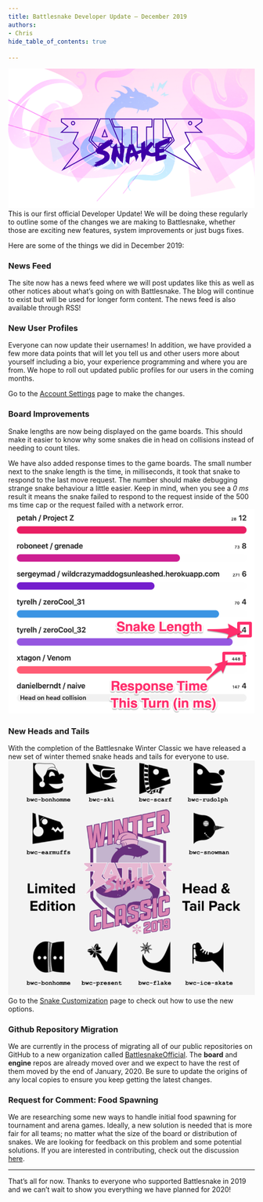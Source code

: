 ```yaml
---
title: Battlesnake Developer Update — December 2019
authors:
- Chris
hide_table_of_contents: true

---
```


![](./img/-Gzx-f0PVWRU6ypz4XBZvuw.png)
This is our first official Developer Update! We will be doing these regularly to outline some of the changes we are making to Battlesnake, whether those are exciting new features, system improvements or just bugs fixes.

<!--truncate-->

Here are some of the things we did in December 2019:

### News Feed

The site now has a news feed where we will post updates like this as well as other notices about what’s going on with Battlesnake. The blog will continue to exist but will be used for longer form content. The news feed is also available through RSS!

### New User Profiles

Everyone can now update their usernames! In addition, we have provided a few more data points that will let you tell us and other users more about yourself including a bio, your experience programming and where you are from. We hope to roll out updated public profiles for our users in the coming months.

Go to the [Account Settings](https://play.battlesnake.com/account/settings/) page to make the changes.

### Board Improvements

Snake lengths are now being displayed on the game boards. This should make it easier to know why some snakes die in head on collisions instead of needing to count tiles.

We have also added response times to the game boards. The small number next to the snake length is the time, in milliseconds, it took that snake to respond to the last move request. The number should make debugging strange snake behaviour a little easier. Keep in mind, when you see a *0 ms* result it means the snake failed to respond to the request inside of the 500 ms time cap or the request failed with a network error.
![](./img/-w-BQJMyldUXMd2dKKq20qg.png)
### New Heads and Tails

With the completion of the Battlesnake Winter Classic we have released a new set of winter themed snake heads and tails for everyone to use.
![](./img/-Czx_1MuYKEu391QKW9J5Cg.png)
Go to the [Snake Customization](https://docs.battlesnake.com/snake-customization) page to check out how to use the new options.

### Github Repository Migration

We are currently in the process of migrating all of our public repositories on GitHub to a new organization called [BattlesnakeOfficial](https://github.com/battlesnakeofficial). The **board** and **engine** repos are already moved over and we expect to have the rest of them moved by the end of January, 2020. Be sure to update the origins of any local copies to ensure you keep getting the latest changes.

### Request for Comment: Food Spawning

We are researching some new ways to handle initial food spawning for tournament and arena games. Ideally, a new solution is needed that is more fair for all teams; no matter what the size of the board or distribution of snakes. We are looking for feedback on this problem and some potential solutions. If you are interested in contributing, check out the discussion [here](https://github.com/BattlesnakeOfficial/engine/issues/1).

---

That’s all for now. Thanks to everyone who supported Battlesnake in 2019 and we can’t wait to show you everything we have planned for 2020!
